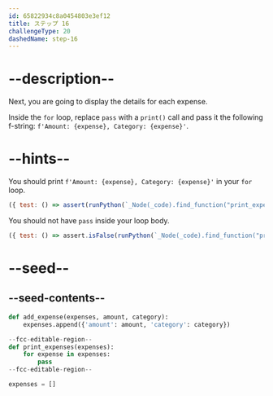 ```yaml
---
id: 65822934c8a0454803e3ef12
title: ステップ 16
challengeType: 20
dashedName: step-16
---
```


# --description--

Next, you are going to display the details for each expense.

Inside the `for` loop, replace `pass` with a `print()` call and pass it the following f-string: `f'Amount: {expense}, Category: {expense}'`.

# --hints--

You should print `f'Amount: {expense}, Category: {expense}'` in your `for` loop.

```js
({ test: () => assert(runPython(`_Node(_code).find_function("print_expenses").find_for_loops()[0].has_call("print(f'Amount: {expense}, Category: {expense}')")`)) })
```

You should not have `pass` inside your loop body.

```js
({ test: () => assert.isFalse(runPython(`_Node(_code).find_function("print_expenses").find_for_loops()[0].find_bodies()[0].has_pass()`)) })
```

# --seed--

## --seed-contents--

```py
def add_expense(expenses, amount, category):
    expenses.append({'amount': amount, 'category': category})

--fcc-editable-region--
def print_expenses(expenses):
    for expense in expenses:
        pass
--fcc-editable-region--

expenses = []
```
